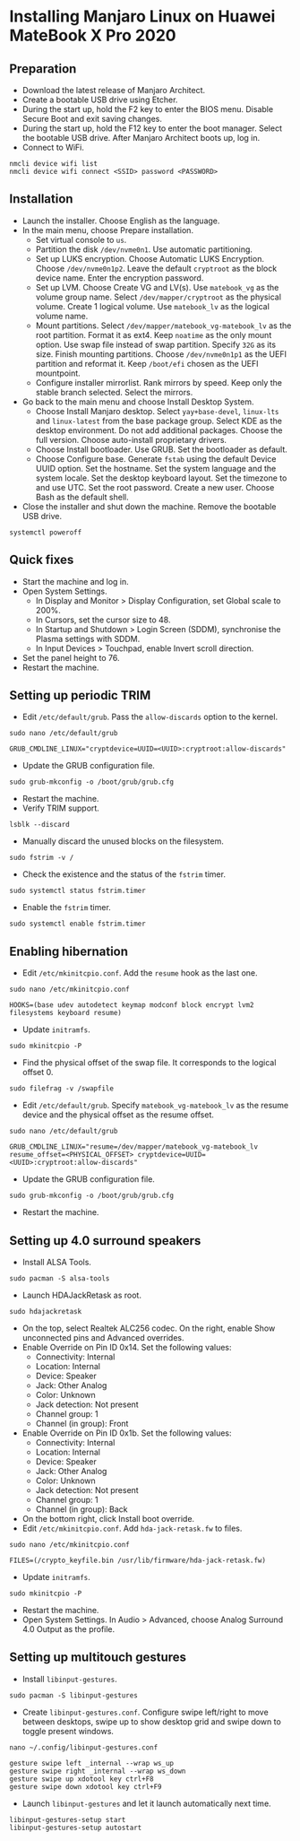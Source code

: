 # Installing Manjaro Linux on Huawei MateBook X Pro 2020

## Preparation

* Download the latest release of Manjaro Architect.
* Create a bootable USB drive using Etcher.
* During the start up, hold the F2 key to enter the BIOS menu. Disable Secure Boot and exit saving changes.
* During the start up, hold the F12 key to enter the boot manager. Select the bootable USB drive. After Manjaro Architect boots up, log in.
* Connect to WiFi.
```
nmcli device wifi list
nmcli device wifi connect <SSID> password <PASSWORD>
```

## Installation

* Launch the installer. Choose English as the language.
* In the main menu, choose Prepare installation.
  * Set virtual console to `us`.
  * Partition the disk `/dev/nvme0n1`. Use automatic partitioning.
  * Set up LUKS encryption. Choose Automatic LUKS Encryption. Choose `/dev/nvme0n1p2`. Leave the default `cryptroot` as the block device name. Enter the encryption password.
  * Set up LVM. Choose Create VG and LV(s). Use `matebook_vg` as the volume group name. Select `/dev/mapper/cryptroot` as the physical volume. Create 1 logical volume. Use `matebook_lv` as the logical volume name.
  * Mount partitions. Select `/dev/mapper/matebook_vg-matebook_lv` as the root partition. Format it as ext4. Keep `noatime` as the only mount option. Use swap file instead of swap partition. Specify `32G` as its size. Finish mounting partitions. Choose `/dev/nvme0n1p1` as the UEFI partition and reformat it. Keep `/boot/efi` chosen as the UEFI mountpoint.
  * Configure installer mirrorlist. Rank mirrors by speed. Keep only the stable branch selected. Select the mirrors.
* Go back to the main menu and choose Install Desktop System.
  * Choose Install Manjaro desktop. Select `yay+base-devel`, `linux-lts` and `linux-latest` from the base package group. Select KDE as the desktop environment. Do not add additional packages. Choose the full version. Choose auto-install proprietary drivers.
  * Choose Install bootloader. Use GRUB. Set the bootloader as default.
  * Choose Configure base. Generate `fstab` using the default Device UUID option. Set the hostname. Set the system language and the system locale. Set the desktop keyboard layout. Set the timezone to and use UTC. Set the root password. Create a new user. Choose Bash as the default shell.
* Close the installer and shut down the machine. Remove the bootable USB drive.
```
systemctl poweroff
```

## Quick fixes

* Start the machine and log in.
* Open System Settings.
  * In Display and Monitor > Display Configuration, set Global scale to 200%.
  * In Cursors, set the cursor size to 48.
  * In Startup and Shutdown > Login Screen (SDDM), synchronise the Plasma settings with SDDM.
  * In Input Devices > Touchpad, enable Invert scroll direction.
* Set the panel height to 76.
* Restart the machine.

## Setting up periodic TRIM

* Edit `/etc/default/grub`. Pass the `allow-discards` option to the kernel.
```
sudo nano /etc/default/grub
```
```
GRUB_CMDLINE_LINUX="cryptdevice=UUID=<UUID>:cryptroot:allow-discards"
```
* Update the GRUB configuration file.
```
sudo grub-mkconfig -o /boot/grub/grub.cfg
```
* Restart the machine.
* Verify TRIM support.
```
lsblk --discard
```
* Manually discard the unused blocks on the filesystem.
```
sudo fstrim -v /
```
* Check the existence and the status of the `fstrim` timer.
```
sudo systemctl status fstrim.timer
```
* Enable the `fstrim` timer.
```
sudo systemctl enable fstrim.timer
```

## Enabling hibernation

* Edit `/etc/mkinitcpio.conf`. Add the `resume` hook as the last one.
```
sudo nano /etc/mkinitcpio.conf
```
```
HOOKS=(base udev autodetect keymap modconf block encrypt lvm2 filesystems keyboard resume)
```
* Update `initramfs`.
```
sudo mkinitcpio -P
```
* Find the physical offset of the swap file. It corresponds to the logical offset 0.
```
sudo filefrag -v /swapfile
```
* Edit `/etc/default/grub`. Specify `matebook_vg-matebook_lv` as the resume device and the physical offset as the resume offset.
```
sudo nano /etc/default/grub
```
```
GRUB_CMDLINE_LINUX="resume=/dev/mapper/matebook_vg-matebook_lv resume_offset=<PHYSICAL_OFFSET> cryptdevice=UUID=<UUID>:cryptroot:allow-discards"
```
* Update the GRUB configuration file.
```
sudo grub-mkconfig -o /boot/grub/grub.cfg
```
* Restart the machine.

## Setting up 4.0 surround speakers

* Install ALSA Tools.
```
sudo pacman -S alsa-tools
```
* Launch HDAJackRetask as root.
```
sudo hdajackretask
```
* On the top, select Realtek ALC256 codec. On the right, enable Show unconnected pins and Advanced overrides.
* Enable Override on Pin ID 0x14. Set the following values:
  * Connectivity: Internal
  * Location: Internal
  * Device: Speaker
  * Jack: Other Analog
  * Color: Unknown
  * Jack detection: Not present
  * Channel group: 1
  * Channel (in group): Front
* Enable Override on Pin ID 0x1b. Set the following values:
  * Connectivity: Internal
  * Location: Internal
  * Device: Speaker
  * Jack: Other Analog
  * Color: Unknown
  * Jack detection: Not present
  * Channel group: 1
  * Channel (in group): Back
* On the bottom right, click Install boot override.
* Edit `/etc/mkinitcpio.conf`. Add `hda-jack-retask.fw` to files.
```
sudo nano /etc/mkinitcpio.conf
```
```
FILES=(/crypto_keyfile.bin /usr/lib/firmware/hda-jack-retask.fw)
```
* Update `initramfs`.
```
sudo mkinitcpio -P
```
* Restart the machine.
* Open System Settings. In Audio > Advanced, choose Analog Surround 4.0 Output as the profile.

## Setting up multitouch gestures

* Install `libinput-gestures`.
```
sudo pacman -S libinput-gestures
```
* Create `libinput-gestures.conf`. Configure swipe left/right to move between desktops, swipe up to show desktop grid and swipe down to toggle present windows.
```
nano ~/.config/libinput-gestures.conf
```
```
gesture swipe left _internal --wrap ws_up
gesture swipe right _internal --wrap ws_down
gesture swipe up xdotool key ctrl+F8
gesture swipe down xdotool key ctrl+F9
```
* Launch `libinput-gestures` and let it launch automatically next time.
```
libinput-gestures-setup start
libinput-gestures-setup autostart
```